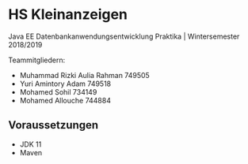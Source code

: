 # HS Kleinanzeigen
Java EE Datenbankanwendungsentwicklung Praktika | Wintersemester 2018/2019

Teammitgliedern:
* Muhammad Rizki Aulia Rahman 749505
* Yuri Amintory Adam 749518
* Mohamed Sohil 734149
* Mohamed Allouche 744884

## Voraussetzungen
* JDK 11
* Maven
